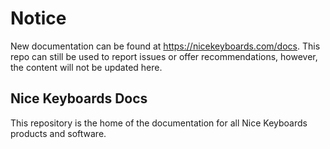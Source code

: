 # Notice

New documentation can be found at https://nicekeyboards.com/docs. This repo can still be used to report issues or offer recommendations, however, the content will not be updated here.

## Nice Keyboards Docs

This repository is the home of the documentation for all Nice Keyboards products and software.
